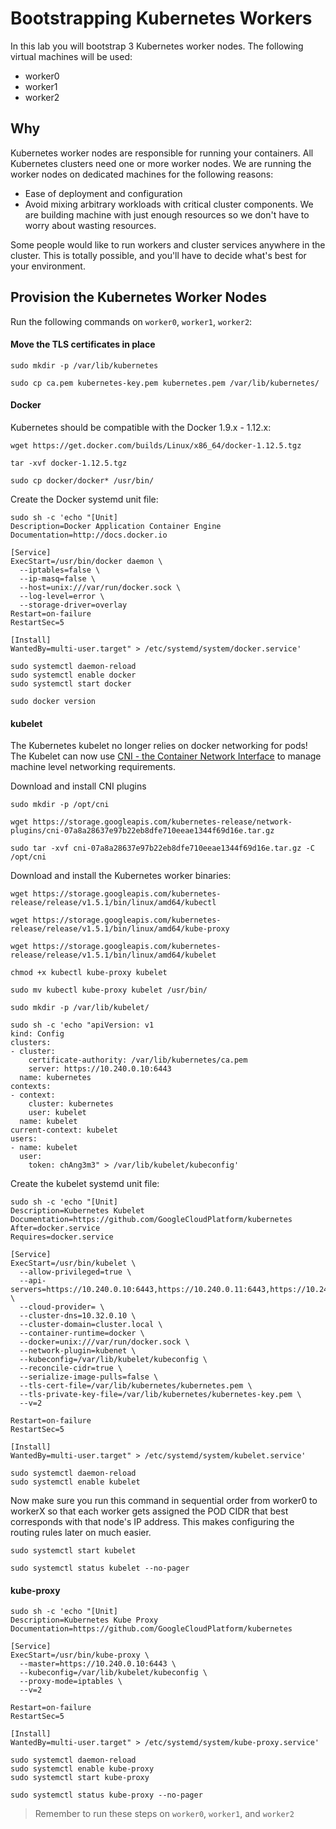 # Bootstrapping Kubernetes Workers

In this lab you will bootstrap 3 Kubernetes worker nodes. The following virtual machines will be used:

* worker0
* worker1
* worker2

## Why

Kubernetes worker nodes are responsible for running your containers. All Kubernetes clusters need one or more worker nodes. We are running the worker nodes on dedicated machines for the following reasons:

* Ease of deployment and configuration
* Avoid mixing arbitrary workloads with critical cluster components. We are building machine with just enough resources so we don't have to worry about wasting resources.

Some people would like to run workers and cluster services anywhere in the cluster. This is totally possible, and you'll have to decide what's best for your environment.


## Provision the Kubernetes Worker Nodes

Run the following commands on `worker0`, `worker1`, `worker2`:

#### Move the TLS certificates in place

```
sudo mkdir -p /var/lib/kubernetes
```

```
sudo cp ca.pem kubernetes-key.pem kubernetes.pem /var/lib/kubernetes/
```

#### Docker

Kubernetes should be compatible with the Docker 1.9.x - 1.12.x:

```
wget https://get.docker.com/builds/Linux/x86_64/docker-1.12.5.tgz
```

```
tar -xvf docker-1.12.5.tgz
```

```
sudo cp docker/docker* /usr/bin/
```

Create the Docker systemd unit file:


```
sudo sh -c 'echo "[Unit]
Description=Docker Application Container Engine
Documentation=http://docs.docker.io

[Service]
ExecStart=/usr/bin/docker daemon \
  --iptables=false \
  --ip-masq=false \
  --host=unix:///var/run/docker.sock \
  --log-level=error \
  --storage-driver=overlay
Restart=on-failure
RestartSec=5

[Install]
WantedBy=multi-user.target" > /etc/systemd/system/docker.service'
```

```
sudo systemctl daemon-reload
sudo systemctl enable docker
sudo systemctl start docker
```

```
sudo docker version
```


#### kubelet

The Kubernetes kubelet no longer relies on docker networking for pods! The Kubelet can now use [CNI - the Container Network Interface](https://github.com/containernetworking/cni) to manage machine level networking requirements.

Download and install CNI plugins

```
sudo mkdir -p /opt/cni
```

```
wget https://storage.googleapis.com/kubernetes-release/network-plugins/cni-07a8a28637e97b22eb8dfe710eeae1344f69d16e.tar.gz
```

```
sudo tar -xvf cni-07a8a28637e97b22eb8dfe710eeae1344f69d16e.tar.gz -C /opt/cni
```


Download and install the Kubernetes worker binaries:

```
wget https://storage.googleapis.com/kubernetes-release/release/v1.5.1/bin/linux/amd64/kubectl
```
```
wget https://storage.googleapis.com/kubernetes-release/release/v1.5.1/bin/linux/amd64/kube-proxy
```
```
wget https://storage.googleapis.com/kubernetes-release/release/v1.5.1/bin/linux/amd64/kubelet
```

```
chmod +x kubectl kube-proxy kubelet
```

```
sudo mv kubectl kube-proxy kubelet /usr/bin/
```

```
sudo mkdir -p /var/lib/kubelet/
```

```
sudo sh -c 'echo "apiVersion: v1
kind: Config
clusters:
- cluster:
    certificate-authority: /var/lib/kubernetes/ca.pem
    server: https://10.240.0.10:6443
  name: kubernetes
contexts:
- context:
    cluster: kubernetes
    user: kubelet
  name: kubelet
current-context: kubelet
users:
- name: kubelet
  user:
    token: chAng3m3" > /var/lib/kubelet/kubeconfig'
```

Create the kubelet systemd unit file:

```
sudo sh -c 'echo "[Unit]
Description=Kubernetes Kubelet
Documentation=https://github.com/GoogleCloudPlatform/kubernetes
After=docker.service
Requires=docker.service

[Service]
ExecStart=/usr/bin/kubelet \
  --allow-privileged=true \
  --api-servers=https://10.240.0.10:6443,https://10.240.0.11:6443,https://10.240.0.12:6443 \
  --cloud-provider= \
  --cluster-dns=10.32.0.10 \
  --cluster-domain=cluster.local \
  --container-runtime=docker \
  --docker=unix:///var/run/docker.sock \
  --network-plugin=kubenet \
  --kubeconfig=/var/lib/kubelet/kubeconfig \
  --reconcile-cidr=true \
  --serialize-image-pulls=false \
  --tls-cert-file=/var/lib/kubernetes/kubernetes.pem \
  --tls-private-key-file=/var/lib/kubernetes/kubernetes-key.pem \
  --v=2
  
Restart=on-failure
RestartSec=5

[Install]
WantedBy=multi-user.target" > /etc/systemd/system/kubelet.service'
```

```
sudo systemctl daemon-reload
sudo systemctl enable kubelet
```

Now make sure you run this command in sequential order from worker0 to workerX so that each worker gets assigned the POD CIDR that best corresponds with that node's IP address. This makes configuring the routing rules later on much easier.

```
sudo systemctl start kubelet
```

```
sudo systemctl status kubelet --no-pager
```


#### kube-proxy


```
sudo sh -c 'echo "[Unit]
Description=Kubernetes Kube Proxy
Documentation=https://github.com/GoogleCloudPlatform/kubernetes

[Service]
ExecStart=/usr/bin/kube-proxy \
  --master=https://10.240.0.10:6443 \
  --kubeconfig=/var/lib/kubelet/kubeconfig \
  --proxy-mode=iptables \
  --v=2
  
Restart=on-failure
RestartSec=5

[Install]
WantedBy=multi-user.target" > /etc/systemd/system/kube-proxy.service'
```

```
sudo systemctl daemon-reload
sudo systemctl enable kube-proxy
sudo systemctl start kube-proxy
```

```
sudo systemctl status kube-proxy --no-pager
```

> Remember to run these steps on `worker0`, `worker1`, and `worker2`

